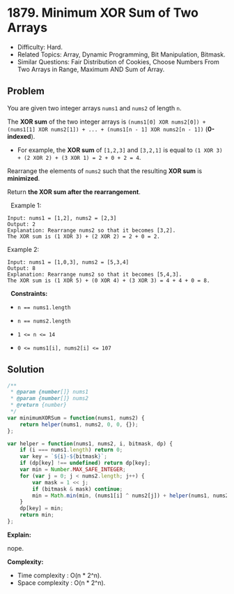# 1879. Minimum XOR Sum of Two Arrays

- Difficulty: Hard.
- Related Topics: Array, Dynamic Programming, Bit Manipulation, Bitmask.
- Similar Questions: Fair Distribution of Cookies, Choose Numbers From Two Arrays in Range, Maximum AND Sum of Array.

## Problem

You are given two integer arrays `nums1` and `nums2` of length `n`.

The **XOR sum** of the two integer arrays is `(nums1[0] XOR nums2[0]) + (nums1[1] XOR nums2[1]) + ... + (nums1[n - 1] XOR nums2[n - 1])` (**0-indexed**).


	
- For example, the **XOR sum** of `[1,2,3]` and `[3,2,1]` is equal to `(1 XOR 3) + (2 XOR 2) + (3 XOR 1) = 2 + 0 + 2 = 4`.


Rearrange the elements of `nums2` such that the resulting **XOR sum** is **minimized**.

Return **the **XOR sum** after the rearrangement**.

 
Example 1:

```
Input: nums1 = [1,2], nums2 = [2,3]
Output: 2
Explanation: Rearrange nums2 so that it becomes [3,2].
The XOR sum is (1 XOR 3) + (2 XOR 2) = 2 + 0 = 2.
```

Example 2:

```
Input: nums1 = [1,0,3], nums2 = [5,3,4]
Output: 8
Explanation: Rearrange nums2 so that it becomes [5,4,3]. 
The XOR sum is (1 XOR 5) + (0 XOR 4) + (3 XOR 3) = 4 + 4 + 0 = 8.
```

 
**Constraints:**


	
- `n == nums1.length`
	
- `n == nums2.length`
	
- `1 <= n <= 14`
	
- `0 <= nums1[i], nums2[i] <= 107`



## Solution

```javascript
/**
 * @param {number[]} nums1
 * @param {number[]} nums2
 * @return {number}
 */
var minimumXORSum = function(nums1, nums2) {
    return helper(nums1, nums2, 0, 0, {});
};

var helper = function(nums1, nums2, i, bitmask, dp) {
    if (i === nums1.length) return 0;
    var key = `${i}-${bitmask}`;
    if (dp[key] !== undefined) return dp[key];
    var min = Number.MAX_SAFE_INTEGER;
    for (var j = 0; j < nums2.length; j++) {
        var mask = 1 << j;
        if (bitmask & mask) continue;
        min = Math.min(min, (nums1[i] ^ nums2[j]) + helper(nums1, nums2, i + 1, bitmask | mask, dp));
    }
    dp[key] = min;
    return min;
};
```

**Explain:**

nope.

**Complexity:**

* Time complexity : O(n * 2^n).
* Space complexity : O(n * 2^n).
